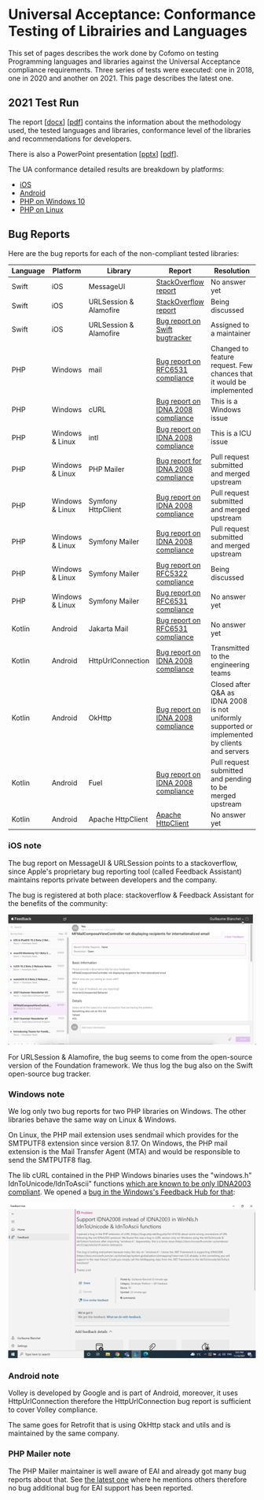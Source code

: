 # Universal Acceptance: Conformance Testing of Librairies and Languages

This set of pages describes the work done by Cofomo on testing Programming languages and libraries against the Universal Acceptance compliance requirements. 
Three series of tests were executed: one in 2018, one in 2020 and another on 2021. 
This page describes the latest one.

## 2021 Test Run

The report \[[docx](./UA-language-testing-20211208.docx)\] \[[pdf](./UA-language-testing-20211208.pdf)\] contains the information about the methodology used, the tested languages and libraries, conformance level of the libraries and recommendations for developers.

There is also a PowerPoint presentation \[[pptx](./UA-language-testing-20211214.pptx)\] \[[pdf](./UA-language-testing-20211214.pdf)\].

The UA conformance detailed results are breakdown by platforms:

 - [iOS](./ios-test-results.html)
 - [Android](./android-test-results.html)
 - [PHP on Windows 10](./windows-test-results.html)
 - [PHP on Linux](./php-linux-test-results.html)

## Bug Reports

Here are the bug reports for each of the non-compliant tested libraries:

| Language | Platform | Library | Report | Resolution |
|---|---|---|---|---|
| Swift | iOS | MessageUI | [StackOverflow report](https://stackoverflow.com/questions/69213585/mfmailcomposeviewcontroller-not-displaying-recipients-for-internationalized-emai) | No answer yet |
| Swift | iOS | URLSession & Alamofire | [StackOverflow report](https://stackoverflow.com/questions/69945768/swift-url-returns-nil-when-the-url-contains-an-internationalized-domain-name-id) | Being discussed |
| Swift | iOS | URLSession & Alamofire | [Bug report on Swift bugtracker](https://bugs.swift.org/browse/SR-15487) | Assigned to a maintainer |
| PHP | Windows | mail | [Bug report on RFC6531 compliance](https://bugs.php.net/bug.php?id=81615) | Changed to feature request. Few chances that it would be implemented |
| PHP | Windows | cURL | [Bug report on IDNA 2008 compliance](https://bugs.php.net/bug.php?id=81616) | This is a Windows issue |
| PHP | Windows & Linux | intl | [Bug report on IDNA 2008 compliance](https://bugs.php.net/bug.php?id=81628) | This is a ICU issue |
| PHP | Windows & Linux | PHP Mailer  | [Bug report for IDNA 2008 compliance](https://github.com/PHPMailer/PHPMailer/issues/2563) | Pull request submitted and merged upstream |
| PHP | Windows & Linux | Symfony HttpClient  | [Bug report on IDNA 2008 compliance](https://github.com/symfony/symfony/issues/44091)  | Pull request submitted and merged upstream |
| PHP | Windows & Linux | Symfony Mailer  | [Bug report on IDNA 2008 compliance](https://github.com/symfony/symfony/issues/44092) | Pull request submitted and merged upstream |
| PHP | Windows & Linux | Symfony Mailer  | [Bug report on RFC5322 compliance](https://github.com/symfony/symfony/issues/44094) | Being discussed |
| PHP | Windows & Linux | Symfony Mailer  | [Bug report on RFC6531 compliance](https://github.com/symfony/symfony/issues/44136) | No answer yet |
| Kotlin | Android | Jakarta Mail | [Bug report on RFC6531 compliance](https://github.com/eclipse-ee4j/mail/issues/589) | No answer yet |
| Kotlin | Android | HttpUrlConnection | [Bug report on IDNA 2008 compliance](https://issuetracker.google.com/issues/206015971) | Transmitted to the engineering teams |
| Kotlin | Android | OkHttp | [Bug report on IDNA 2008 compliance](https://github.com/square/okhttp/issues/6910) | Closed after Q&A as IDNA 2008 is not uniformly supported or implemented by clients and servers |
| Kotlin | Android | Fuel | [Bug report on IDNA 2008 compliance](https://github.com/kittinunf/fuel/issues/819) | Pull request submitted and pending to be merged upstream |
| Kotlin | Android | Apache HttpClient | [Apache HttpClient](https://issues.apache.org/jira/browse/HTTPCLIENT-2185) | No answer yet |


### iOS note

The bug report on MessageUI & URLSession points to a stackoverflow, since Apple's proprietary bug reporting tool (called Feedback Assistant) maintains reports private
between developers and the company. 

The bug is registered at both place: stackoverflow & Feedback Assistant for the benefits of the community:

![Feedback Assistant's screenshot](messageui_bug_report.png)

For URLSession & Alamofire, the bug seems to come from the open-source version of the Foundation framework. 
We thus log the bug also on the Swift open-source bug tracker.


### Windows note

We log only two bug reports for two PHP libraries on Windows. The other libraries behave the same way on Linux & Windows. 

On Linux, the PHP mail extension uses sendmail which provides for the SMTPUTF8 extension since version 8.17. On Windows, the PHP mail extension is the Mail Transfer Agent (MTA) and would be responsible to send the SMTPUTF8 flag. 

The lib cURL contained in the PHP Windows binaries uses the "windows.h" IdnToUnicode/IdnToAscii" functions [which are known to be only IDNA2003 compliant](https://docs.microsoft.com/en-us/windows/win32/api/winnls/nf-winnls-idntounicode). We opened a [bug in the Windows's Feedback Hub for that](https://aka.ms/AAeuxwu):

![Feedback Hub's screenshot](windows-report.png)

### Android note

Volley is developed by Google and is part of Android, moreover, it uses HttpUrlConnection therefore the HttpUrlConnection
bug report is sufficient to cover Volley compliance.

The same goes for Retrofit that is using OkHttp stack and utils and is maintained by the same company.

### PHP Mailer note

The PHP Mailer maintainer is well aware of EAI and already got many bug reports about that. See [the latest one](https://github.com/PHPMailer/PHPMailer/issues/1440) where he mentions others therefore no bug additional bug for EAI support has been reported.
